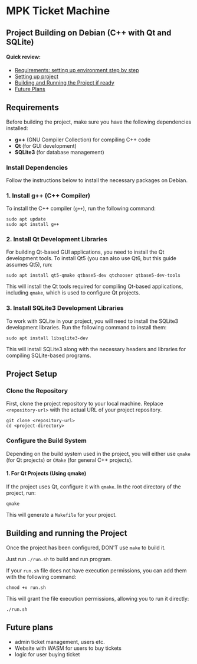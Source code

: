 # MPK Ticket Machine

## Project Building on Debian (C++ with Qt and SQLite)

#### **Quick review**:
- [Requirements: setting up environment step by step](#requirements)
- [Setting up project](#project-setup)
- [Building and Running the Project if ready](#building-and-running-the-project)
- [Future Plans](#future-plans)

## Requirements

Before building the project, make sure you have the following dependencies installed:

- **g++** (GNU Compiler Collection) for compiling C++ code
- **Qt** (for GUI development)
- **SQLite3** (for database management)

### Install Dependencies

Follow the instructions below to install the necessary packages on Debian.

### 1. Install g++ (C++ Compiler)

To install the C++ compiler (`g++`), run the following command:

`sudo apt update`  
`sudo apt install g++`

### 2. Install Qt Development Libraries

For building Qt-based GUI applications, you need to install the Qt development tools. To install Qt5 (you can also use Qt6, but this guide assumes Qt5), run:

`sudo apt install qt5-qmake qtbase5-dev qtchooser qtbase5-dev-tools`

This will install the Qt tools required for compiling Qt-based applications, including `qmake`, which is used to configure Qt projects.

### 3. Install SQLite3 Development Libraries

To work with SQLite in your project, you will need to install the SQLite3 development libraries. Run the following command to install them:

`sudo apt install libsqlite3-dev`

This will install SQLite3 along with the necessary headers and libraries for compiling SQLite-based programs.

## Project Setup

### Clone the Repository

First, clone the project repository to your local machine. Replace `<repository-url>` with the actual URL of your project repository.

`git clone <repository-url>`  
`cd <project-directory>`

### Configure the Build System

Depending on the build system used in the project, you will either use `qmake` (for Qt projects) or `CMake` (for general C++ projects).

#### 1. For Qt Projects (Using qmake)

If the project uses Qt, configure it with `qmake`. In the root directory of the project, run:

`qmake`

This will generate a `Makefile` for your project.

## Building and running the Project

Once the project has been configured, DON'T use `make` to build it.

Just run `./run.sh` to build and run program.

If your `run.sh` file does not have execution permissions, you can add them with the following command:

`chmod +x run.sh`

This will grant the file execution permissions, allowing you to run it directly:

`./run.sh`

## Future plans
- admin ticket management, users etc.
- Website with WASM for users to buy tickets
- logic for user buying ticket

